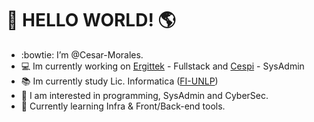 #  :wave: HELLO WORLD! :earth_americas:
- :bowtie: I’m @Cesar-Morales.
- :computer: Im currently working on [Ergittek](https://www.ergittek.com/) - Fullstack and [Cespi](https://www.cespi.unlp.edu.ar/infraestructura_redes) - SysAdmin
- :books: Im currently study Lic. Informatica ([FI-UNLP](https://www.info.unlp.edu.ar/))
- :triangular_flag_on_post: I am interested in programming, SysAdmin and CyberSec.
- :dart: Currently learning Infra & Front/Back-end tools.


